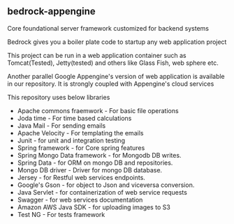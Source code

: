## bedrock-appengine

Core foundational server framework customized for backend systems

Bedrock gives you a boiler plate code to startup any web application project

This project can be run in a web application container such as Tomcat(Tested), Jetty(tested) and others like Glass Fish, web sphere etc.

Another parallel Google Appengine's version of web application is available in our repository. It is strongly coupled with Appengine's cloud services

This repository uses below libraries

* Apache commons fraemwork - For basic file operations
* Joda time - For time based calculations
* Java Mail - For sending emails
* Apache Velocity - For templating the emails
* Junit - for unit and integration testing
* Spring framework - for Core spring features
* Spring Mongo Data framework - for Mongodb DB writes.
* Spring Data - for ORM on mongo DB and repositories.
* Mongo DB driver - Driver for mongo DB database. 
* Jersey - for Restful web services endpoints.
* Google's Gson - for object to Json and viceversa conversion.
* Java Servlet - for containerization of web service requests
* Swagger - for web services documentation
* Amazon AWS Java SDK - for uploading images to S3
* Test NG - For tests framework